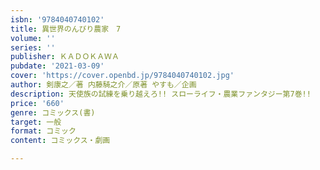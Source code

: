 ```yaml
---
isbn: '9784040740102'
title: 異世界のんびり農家　7
volume: ''
series: ''
publisher: ＫＡＤＯＫＡＷＡ
pubdate: '2021-03-09'
cover: 'https://cover.openbd.jp/9784040740102.jpg'
author: 剣康之／著 内藤騎之介／原著 やすも／企画
description: 天使族の試練を乗り越えろ!! スローライフ・農業ファンタジー第7巻!!
price: '660'
genre: コミックス(書)
target: 一般
format: コミック
content: コミックス・劇画

---
```

